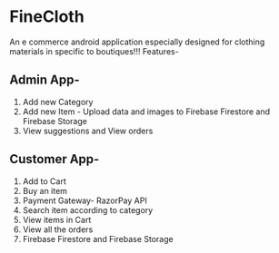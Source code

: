 # FineCloth
An e commerce android application especially designed for clothing materials in specific to boutiques!!!
Features-

## Admin App-
1) Add new Category
2) Add new Item - Upload data and images to Firebase Firestore and Firebase Storage
3) View suggestions and View orders

## Customer App-
1) Add to Cart
2) Buy an item
3) Payment Gateway- RazorPay API
4) Search item according to category
5) View items in Cart
6) View all the orders
7) Firebase Firestore and Firebase Storage





